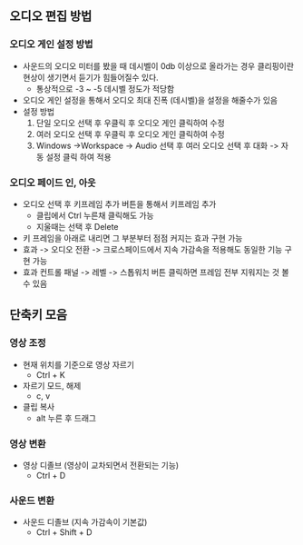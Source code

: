 ## 오디오 편집 방법

### 오디오 게인 설정 방법

- 사운드의 오디오 미터를 봤을 때 데시벨이 0db 이상으로 올라가는 경우 클리핑이란 현상이 생기면서 듣기가 힘들어질수 있다. 
  - 통상적으로 -3 ~ -5 데시벨 정도가 적당함
- 오디오 게인 설정을 통해서 오디오 최대 진폭 (데시벨)을 설정을 해줄수가 있음
- 설정 방법
  1. 단일 오디오 선택 후 우클릭 후 오디오 게인 클릭하여 수정
  2. 여러 오디오 선택 후 우클릭 후 오디오 게인 클릭하여 수정
  3. Windows ->Workspace -> Audio 선택 후 여러 오디오 선택 후 대화 -> 자동 설정 클릭 하여 적용

### 오디오 페이드 인, 아웃

- 오디오 선택 후 키프레임 추가 버튼을 통해서 키프레임 추가
  - 클립에서 Ctrl 누른채 클릭해도 가능
  - 지울때는 선택 후 Delete
- 키 프레임을 아래로 내리면 그 부분부터 점점 커지는 효과 구현 가능
- 효과 -> 오디오 전환 -> 크로스페이드에서 지속 가감속을 적용해도 동일한 기능 구현 가능
- 효과 컨트롤 패널 -> 레벨 -> 스톱워치 버튼 클릭하면 프레임 전부 지워지는 것 볼 수 있음 

## 단축키 모음

### 영상  조정

- 현재 위치를 기준으로 영상 자르기
  - Ctrl + K
- 자르기 모드, 해제
  - c, v 
- 클립 복사
  - alt 누른 후 드래그

### 영상 변환

- 영상 디졸브 (영상이 교차되면서 전환되는 기능)
  - Ctrl + D

### 사운드 변환

- 사운드 디졸브 (지속 가감속이 기본값)
  - Ctrl + Shift + D